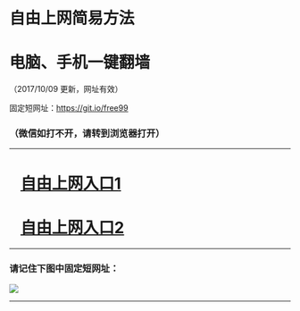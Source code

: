 ﻿# 自由上网简易方法

# 电脑、手机一键翻墙

（2017/10/09 更新，网址有效）

固定短网址：https://git.io/free99

### （微信如打不开，请转到浏览器打开）


***





# &nbsp;&nbsp; <a href="http://ft318985136.fwq-tz-1001.info/fwqtz01.html?t=100900119800 " target="_blank">自由上网入口1</a>
# &nbsp;&nbsp; <a href="http://ft2323727202.fwq-tz-1002.info/fwqtz02.html?t=10090016839 " target="_blank">自由上网入口2</a>
***

### 请记住下图中固定短网址：

<img src="https://s3-us-west-2.amazonaws.com/fwq-1001/yjfq-20170905okok.png" /> 


***

